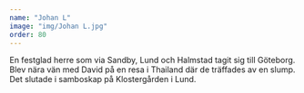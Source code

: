 ```yaml
---
name: "Johan L"
image: "img/Johan L.jpg"
order: 80
---
```

En festglad herre som via Sandby, Lund och Halmstad tagit sig till Göteborg. Blev nära vän med David på en resa i Thailand där de träffades av en slump. Det slutade i samboskap på Klostergården i Lund.
